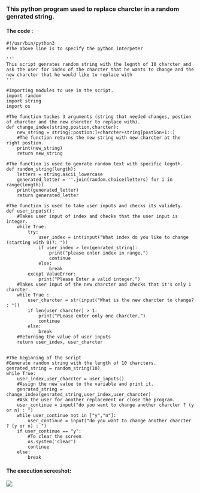### This python program used to replace charcter in a random genrated string.
#### The code :  
    #!/usr/bin/python3
    #The above line is to specify the python interpeter

    ''' 
    This script genrates random string with the legnth of 10 charcter and ask the user for index of the charcter that he wants to change and the new charcter that he would like to replace with
    '''

    #Importing modules to use in the script.
    import random
    import string
    import os

    #The function tackes 3 arguments (string that needed changes, postion of charcter and the new charcter to replace with).
    def change_index(string,postion,charcter):
        new_string = string[:postion:]+charcter+string[postion+1::]
        #The function returns the new string with new charcter at the right postion.
        print(new_string)
        return new_string

    #The function is used to genrate random text with specific legnth.
    def random_string(length):
        letters = string.ascii_lowercase
        generated_letter = ''.join(random.choice(letters) for i in range(length))
        print(generated_letter)
        return generated_letter

    #The function is used to take user inputs and checks its validety.
    def user_inputs():
        #Takes user input of index and checks that the user input is integer.
        while True:
            try:
                user_index = int(input("What index do you like to change (starting with 0)?: "))
                if user_index > len(genrated_string):
                    print("please enter index in range.")
                    continue
                else:
                    break
            except ValueError:
                print("Please Enter a valid integer.")
        #Takes user input of the new charcter and checks that it's only 1 charcter.   
        while True :  
            user_charcter = str(input("What is the new charcter to change? : "))
            if len(user_charcter) > 1:
                print("PLease enter only one charcter.")
                continue
            else:
                break
        #Returning the value of user inputs
        return user_index, user_charcter


    #The beginning of the script
    #Generate random string with the length of 10 charcters.
    genrated_string = random_string(10)
    while True:
        user_index,user_charcter = user_inputs()
        #Assign the new value to the variable and print it.
        genrated_string = change_index(genrated_string,user_index,user_charcter)
        #Ask the user for another replacement or close the program.
        user_continue = input("do you want to change another charcter ? (y or n) : ")
        while user_continue not in ["y","n"]:
            user_continue = input("do you want to change another charcter ? (y or n) : ")
        if user_continue == "y":
            #To clear the screen
            os.system('clear')  
            continue
        else:
            break

#### The execution screeshot:  
![](https://github.com/abdulrahman102/Sprints_tasks/blob/master/sprint_6/python1_string_replacement/String_Replacement_run.png) 
